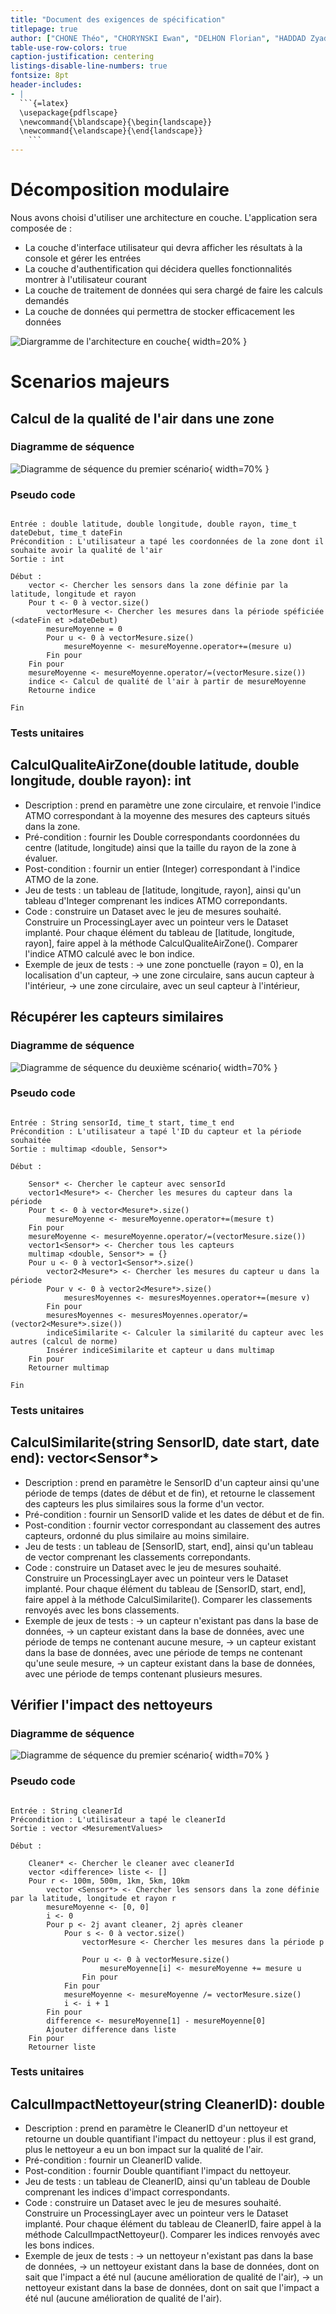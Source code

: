 ```yaml
---
title: "Document des exigences de spécification"
titlepage: true
author: ["CHONE Théo", "CHORYNSKI Ewan", "DELHON Florian", "HADDAD Zyad"]
table-use-row-colors: true
caption-justification: centering
listings-disable-line-numbers: true
fontsize: 8pt
header-includes:
- |
  ```{=latex}
  \usepackage{pdflscape}
  \newcommand{\blandscape}{\begin{landscape}}
  \newcommand{\elandscape}{\end{landscape}}
    ```
---
```


# Décomposition modulaire

Nous avons choisi d'utiliser une architecture en couche.
L'application sera composée de :

- La couche d'interface utilisateur qui devra afficher les résultats à la console et gérer les entrées
- La couche d'authentification qui décidera quelles fonctionnalités montrer à l'utilisateur courant
- La couche de traitement de données qui sera chargé de faire les calculs demandés
- La couche de données qui permettra de stocker efficacement les données

![Diargramme de l'architecture en couche](img/modules.png){ width=20% }

# Scenarios majeurs


## Calcul de la qualité de l'air dans une zone

### Diagramme de séquence

![Diagramme de séquence du premier scénario](img/seqScenar1.png){ width=70% }

### Pseudo code

```code

Entrée : double latitude, double longitude, double rayon, time_t dateDebut, time_t dateFin
Précondition : L'utilisateur a tapé les coordonnées de la zone dont il souhaite avoir la qualité de l'air
Sortie : int

Début : 
	vector <- Chercher les sensors dans la zone définie par la latitude, longitude et rayon
	Pour t <- 0 à vector.size()
		vectorMesure <- Chercher les mesures dans la période spéficiée (<dateFin et >dateDebut)
		mesureMoyenne = 0
		Pour u <- 0 à vectorMesure.size()
			mesureMoyenne <- mesureMoyenne.operator+=(mesure u)
		Fin pour
	Fin pour
	mesureMoyenne <- mesureMoyenne.operator/=(vectorMesure.size())
	indice <- Calcul de qualité de l'air à partir de mesureMoyenne
	Retourne indice

Fin
```

### Tests unitaires

## CalculQualiteAirZone(double latitude, double longitude, double rayon): int

- Description : prend en paramètre une zone circulaire, et renvoie l'indice ATMO correspondant à la moyenne des mesures des capteurs situés dans la zone.
- Pré-condition : fournir les Double correspondants coordonnées du centre (latitude, longitude) ainsi que la taille du rayon de la zone à évaluer.
- Post-condition : fournir un entier (Integer) correspondant à l'indice ATMO de la zone.
- Jeu de tests : un tableau de [latitude, longitude, rayon], ainsi qu'un tableau d'Integer comprenant les indices ATMO correpondants.
- Code : construire un Dataset avec le jeu de mesures souhaité. Construire un ProcessingLayer avec un pointeur vers le Dataset implanté. Pour chaque élément du tableau de [latitude, longitude, rayon], faire appel à la méthode CalculQualiteAirZone(). Comparer l'indice ATMO calculé avec le bon indice.
- Exemple de jeux de tests :
    -> une zone ponctuelle (rayon = 0), en la localisation d'un capteur,
    -> une zone circulaire, sans aucun capteur à l'intérieur,
    -> une zone circulaire, avec un seul capteur à l'intérieur,

## Récupérer les capteurs similaires

### Diagramme de séquence

![Diagramme de séquence du deuxième scénario](img/seqScenar2.png){ width=70% }

### Pseudo code

```code

Entrée : String sensorId, time_t start, time_t end
Précondition : L'utilisateur a tapé l'ID du capteur et la période souhaitée
Sortie : multimap <double, Sensor*>

Début :

	Sensor* <- Chercher le capteur avec sensorId
	vector1<Mesure*> <- Chercher les mesures du capteur dans la période
	Pour t <- 0 à vector<Mesure*>.size()
		mesureMoyenne <- mesureMoyenne.operator+=(mesure t)
	Fin pour
	mesureMoyenne <- mesureMoyenne.operator/=(vectorMesure.size())
	vector1<Sensor*> <- Chercher tous les capteurs
	multimap <double, Sensor*> = {}
	Pour u <- 0 à vector1<Sensor*>.size()
		vector2<Mesure*> <- Chercher les mesures du capteur u dans la période
		Pour v <- 0 à vector2<Mesure*>.size()
			mesuresMoyennes <- mesuresMoyennes.operator+=(mesure v)
		Fin pour
		mesuresMoyennes <- mesuresMoyennes.operator/=(vector2<Mesure*>.size())
		indiceSimilarite <- Calculer la similarité du capteur avec les autres (calcul de norme)
		Insérer indiceSimilarite et capteur u dans multimap
	Fin pour
	Retourner multimap
		
Fin

```

### Tests unitaires

## CalculSimilarite(string SensorID, date start, date end): vector<Sensor*>

- Description : prend en paramètre le SensorID d'un capteur ainsi qu'une période de temps (dates de début et de fin), et retourne le classement des capteurs les plus similaires sous la forme d'un vector<Sensor>.
- Pré-condition : fournir un SensorID valide et les dates de début et de fin.
- Post-condition : fournir vector<Sensor> correspondant au classement des autres capteurs, ordonné du plus similaire au moins similaire.
- Jeu de tests : un tableau de [SensorID, start, end], ainsi qu'un tableau de vector<Sensor> comprenant les classements correpondants.
- Code : construire un Dataset avec le jeu de mesures souhaité. Construire un ProcessingLayer avec un pointeur vers le Dataset implanté. Pour chaque élément du tableau de [SensorID, start, end], faire appel à la méthode CalculSimilarite(). Comparer les classements renvoyés avec les bons classements.
- Exemple de jeux de tests :
    -> un capteur n'existant pas dans la base de données,
    -> un capteur existant dans la base de données, avec une période de temps ne contenant aucune mesure,
    -> un capteur existant dans la base de données, avec une période de temps ne contenant qu'une seule mesure,
    -> un capteur existant dans la base de données, avec une période de temps contenant plusieurs mesures.

## Vérifier l'impact des nettoyeurs

### Diagramme de séquence

![Diagramme de séquence du premier scénario](img/seqScenar3.png){ width=70% }

### Pseudo code

```code

Entrée : String cleanerId
Précondition : L'utilisateur a tapé le cleanerId
Sortie : vector <MesurementValues>

Début :
	
	Cleaner* <- Chercher le cleaner avec cleanerId
	vector <difference> liste <- []
	Pour r <- 100m, 500m, 1km, 5km, 10km
		vector <Sensor*> <- Chercher les sensors dans la zone définie par la latitude, longitude et rayon r
		mesureMoyenne <- [0, 0]
		i <- 0
		Pour p <- 2j avant cleaner, 2j après cleaner
			Pour s <- 0 à vector.size()
				vectorMesure <- Chercher les mesures dans la période p
				
				Pour u <- 0 à vectorMesure.size()
					mesureMoyenne[i] <- mesureMoyenne += mesure u
				Fin pour
			Fin pour
			mesureMoyenne <- mesureMoyenne /= vectorMesure.size()
			i <- i + 1
		Fin pour
		difference <- mesureMoyenne[1] - mesureMoyenne[0] 
		Ajouter difference dans liste
	Fin pour
	Retourner liste
```

### Tests unitaires

## CalculImpactNettoyeur(string CleanerID): double

- Description : prend en paramètre le CleanerID d'un nettoyeur et retourne un double quantifiant l'impact du nettoyeur : plus il est grand, plus le nettoyeur a eu un bon impact sur la qualité de l'air.
- Pré-condition : fournir un CleanerID valide.
- Post-condition : fournir Double quantifiant l'impact du nettoyeur.
- Jeu de tests : un tableau de CleanerID, ainsi qu'un tableau de Double comprenant les indices d'impact correspondants.
- Code : construire un Dataset avec le jeu de mesures souhaité. Construire un ProcessingLayer avec un pointeur vers le Dataset implanté. Pour chaque élément du tableau de CleanerID, faire appel à la méthode CalculImpactNettoyeur(). Comparer les indices renvoyés avec les bons indices.
- Exemple de jeux de tests :
    -> un nettoyeur n'existant pas dans la base de données,
    -> un nettoyeur existant dans la base de données, dont on sait que l'impact a été nul (aucune amélioration de qualité de l'air),
    -> un nettoyeur existant dans la base de données, dont on sait que l'impact a été nul (aucune amélioration de qualité de l'air).